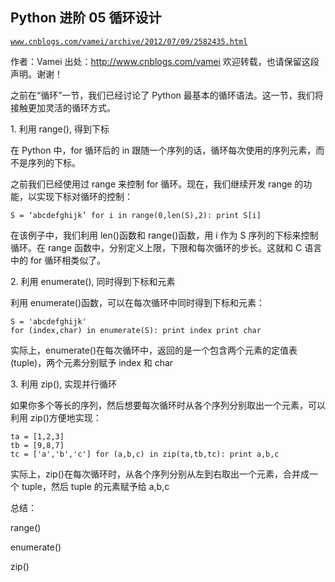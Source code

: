 ## Python 进阶 05 循环设计

[`www.cnblogs.com/vamei/archive/2012/07/09/2582435.html`](http://www.cnblogs.com/vamei/archive/2012/07/09/2582435.html)

作者：Vamei 出处：http://www.cnblogs.com/vamei 欢迎转载，也请保留这段声明。谢谢！

之前在“循环”一节，我们已经讨论了 Python 最基本的循环语法。这一节，我们将接触更加灵活的循环方式。

1\. 利用 range(), 得到下标

在 Python 中，for 循环后的 in 跟随一个序列的话，循环每次使用的序列元素，而不是序列的下标。

之前我们已经使用过 range 来控制 for 循环。现在，我们继续开发 range 的功能，以实现下标对循环的控制：

```
S = ‘abcdefghijk’ for i in range(0,len(S),2): print S[i]

```

在该例子中，我们利用 len()函数和 range()函数，用 i 作为 S 序列的下标来控制循环。在 range 函数中，分别定义上限，下限和每次循环的步长。这就和 C 语言中的 for 循环相类似了。

2\. 利用 enumerate(), 同时得到下标和元素

利用 enumerate()函数，可以在每次循环中同时得到下标和元素：

```
S = 'abcdefghijk'
for (index,char) in enumerate(S): print index print char

```

实际上，enumerate()在每次循环中，返回的是一个包含两个元素的定值表(tuple)，两个元素分别赋予 index 和 char

3\. 利用 zip(), 实现并行循环

如果你多个等长的序列，然后想要每次循环时从各个序列分别取出一个元素，可以利用 zip()方便地实现：

```
ta = [1,2,3]
tb = [9,8,7]
tc = ['a','b','c'] for (a,b,c) in zip(ta,tb,tc): print a,b,c

```

实际上，zip()在每次循环时，从各个序列分别从左到右取出一个元素，合并成一个 tuple，然后 tuple 的元素赋予给 a,b,c

总结：

range()

enumerate()

zip()
